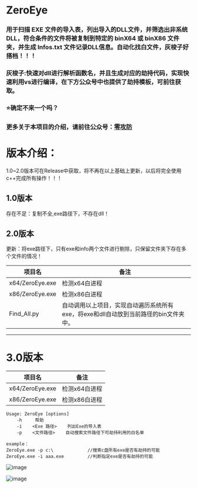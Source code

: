 # ZeroEye

### 用于扫描 EXE 文件的导入表，列出导入的DLL文件，并筛选出非系统DLL，符合条件的文件将被复制到特定的 **binX64** 或 **binX86** 文件夹，并生成 **Infos.txt** 文件记录DLL信息。自动化找白文件，灰梭子好搭档！！！
    
### 灰梭子:快速对dll进行解析函数名，并且生成对应的劫持代码，实现快速利用vs进行编译，在下方公众号中也提供了劫持模板，可前往获取。

### ⭐确定不来一个吗？

### 更多关于本项目的介绍，请前往公众号：**[零攻防](https://mp.weixin.qq.com/s?__biz=MzkyNDUzNjk4MQ==&mid=2247484591&idx=1&sn=50b813e4c626aa967d6c506c4749c032&chksm=c1d51d55f6a294434e27bbcd6dc45268e64ac8a86bc1215c2df9140d350ea2f26ed6d91a2655#rd)**


# 版本介绍：

1.0~2.0版本可在Release中获取，将不再在以上基础上更新，以后将完全使用c++完成所有操作！！！

## 1.0版本
存在不足：复制不全,exe路径下，不存在dll！

## 2.0版本
更新：将exe路径下，只有exe和info两个文件进行剔除，只保留文件夹下存在多个文件的情况！

| 项目名          | 备注                                                         |
| --------------- | ------------------------------------------------------------ |
| x64/ZeroEye.exe | 检测x64白进程                                                |
| x86/ZeroEye.exe | 检测x86白进程                                                |
| Find_All.py     | 自动调用以上项目，实现自动遍历系统所有exe，将exe和dll自动放到当前路径的bin文件夹中。 |



---
# 3.0版本
| 项目名             | 备注       |
| --------------- | -------- |
| x64/ZeroEye.exe | 检测x64白进程 |
| x86/ZeroEye.exe | 检测x86白进程 |

```
Usage: ZeroEye [options]
    -h     帮助
    -i    <Exe 路径>    列出Exe的导入表
    -p    <文件路径>    自动搜索文件路径下可劫持利用的白名单

example：
ZeroEye.exe -p c:\             //搜索c盘所有exe是否有劫持的可能
ZeroEye.exe -i aaa.exe         //判断指定exe是否有劫持的可能
```

    
![image](https://github.com/user-attachments/assets/12ac33d7-aacb-477f-b119-51f6fa7c0730)

![image](https://github.com/user-attachments/assets/4ae352c5-5664-4654-be1c-ad005e823f71)

